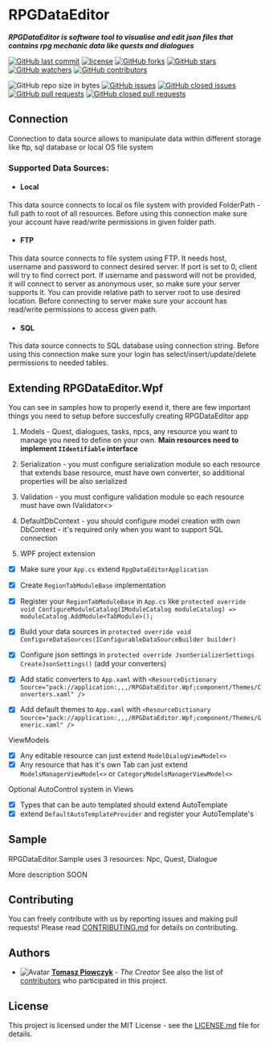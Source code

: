 # RPGDataEditor

***RPGDataEditor is software tool to visualise and edit json files that contains rpg mechanic data like quests and dialogues***

[![GitHub last commit](https://img.shields.io/github/last-commit/Prastiwar/RPGDataEditor.svg?label=Updated&style=flat-square&longCache=true)](https://github.com/Prastiwar/RPGDataEditor/commits/master)
[![license](https://img.shields.io/github/license/Prastiwar/RPGDataEditor.svg?style=flat-square&longCache=true)](https://github.com/Prastiwar/RPGDataEditor/blob/master/LICENSE)
[![GitHub forks](https://img.shields.io/github/forks/Prastiwar/RPGDataEditor.svg?style=social&label=Fork&longCache=true)](https://github.com/Prastiwar/RPGDataEditor/fork)
[![GitHub stars](https://img.shields.io/github/stars/Prastiwar/RPGDataEditor.svg?style=social&label=★Star&longCache=true)](https://github.com/Prastiwar/RPGDataEditor/stargazers)
[![GitHub watchers](https://img.shields.io/github/watchers/Prastiwar/RPGDataEditor.svg?style=social&labelWatcher&longCache=true)](https://github.com/Prastiwar/RPGDataEditor/watchers)
[![GitHub contributors](https://img.shields.io/github/contributors/Prastiwar/RPGDataEditor.svg?style=social&longCache=true)](https://github.com/Prastiwar/RPGDataEditor/contributors)

![GitHub repo size in bytes](https://img.shields.io/github/repo-size/Prastiwar/RPGDataEditor.svg?style=flat-square&longCache=true)
[![GitHub issues](https://img.shields.io/github/issues/Prastiwar/RPGDataEditor.svg?style=flat-square&longCache=true)](https://github.com/Prastiwar/RPGDataEditor/issues)
[![GitHub closed issues](https://img.shields.io/github/issues-closed/Prastiwar/RPGDataEditor.svg?style=flat-square&longCache=true)](https://github.com/Prastiwar/RPGDataEditor/issues)
[![GitHub pull requests](https://img.shields.io/github/issues-pr/Prastiwar/RPGDataEditor.svg?style=flat-square&longCache=true)](https://github.com/Prastiwar/RPGDataEditor/pulls)
[![GitHub closed pull requests](https://img.shields.io/github/issues-pr-closed/Prastiwar/RPGDataEditor.svg?style=flat-square&longCache=true)](https://github.com/Prastiwar/RPGDataEditor/pulls)

## Connection

Connection to data source allows to manipulate data within different storage like ftp, sql database or local OS file system   

### Supported Data Sources:

- #### Local

This data source connects to local os file system with provided FolderPath - full path to root of all resources. Before using this connection make sure your account have read/write permissions in given folder path.

- #### FTP

This data source connects to file system using FTP. It needs host, username and password to connect desired server. If port is set to 0, client will try to find correct port. If username and password will not be provided, it will connect to server as anonymous user, so make sure your server supports it. You can provide relative path to server root to use desired location. Before connecting to server make sure your account has read/write permissions to access given path.

- #### SQL

This data source connects to SQL database using connection string. Before using this connection make sure your login has select/insert/update/delete permissions to needed tables.

## Extending RPGDataEditor.Wpf

You can see in samples how to properly exend it, there are few important things you need to setup before succesfully creating RPGDataEditor app
1. Models - Quest, dialogues, tasks, npcs, any resource you want to manage you need to define on your own. **Main resources need to implement `IIdentifiable` interface**
2. Serialization - you must configure serialization module so each resource that extends base resource, must have own converter, so additional properties will be also serialized
3. Validation - you must configure validation module so each resource must have own IValidator<> 
4. DefaultDbContext - you should configure model creation with own DbContext - it's required only when you want to support SQL connection
   
5. WPF project extension
   
- [x] Make sure your `App.cs` extend `RpgDataEditorApplication` 
- [x] Create `RegionTabModuleBase` implementation 
- [x] Register your `RegionTabModuleBase` in `App.cs` like `protected override void ConfigureModuleCatalog(IModuleCatalog moduleCatalog) => moduleCatalog.AddModule<TabModule>();` 
- [x] Build your data sources in `protected override void ConfigureDataSources(IConfigurableDataSourceBuilder builder)` 
- [x] Configure json settings in `protected override JsonSerializerSettings CreateJsonSettings()` (add your converters) 

- [x] Add static converters to `App.xaml` with `<ResourceDictionary Source="pack://application:,,,/RPGDataEditor.Wpf;component/Themes/Converters.xaml" />` 
- [x] Add default themes to `App.xaml` with `<ResourceDictionary Source="pack://application:,,,/RPGDataEditor.Wpf;component/Themes/Generic.xaml" />` 

ViewModels
- [x] Any editable resource can just extend `ModelDialogViewModel<>`
- [x] Any resource that has it's own Tab can just extend `ModelsManagerViewModel<>` or `CategoryModelsManagerViewModel<>`

Optional AutoControl system in Views
- [x] Types that can be auto templated should extend AutoTemplate 
- [x] extend `DefaultAutoTemplateProvider` and register your AutoTemplate's

## Sample

RPGDataEditor.Sample uses 3 resources: Npc, Quest, Dialogue

More description SOON

## Contributing

You can freely contribute with us by reporting issues and making pull requests!
Please read [CONTRIBUTING.md](https://github.com/Prastiwar/RPGDataEditor/blob/master/.github/CONTRIBUTING.md) for details on contributing.

## Authors

* ![Avatar](https://avatars3.githubusercontent.com/u/33370172?s=40&v=4)  [**Tomasz Piowczyk**](https://github.com/Prastiwar) - *The Creator*
See also the list of [contributors](https://github.com/Prastiwar/RPGDataEditor/contributors) who participated in this project.

## License

This project is licensed under the MIT License - see the [LICENSE.md](https://github.com/Prastiwar/RPGDataEditor/blob/master/LICENSE) file for details.
